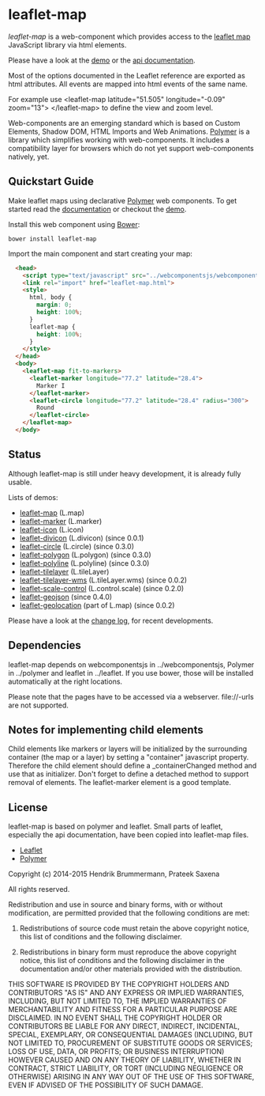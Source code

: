 # leaflet-map

*leaflet-map* is a web-component which provides access to the [leaflet map](http://leafletjs.com) 
JavaScript library via html elements.

Please have a look at the [demo](https://leaflet-extras.github.io/leaflet-map/demo.html) or the [api documentation](https://leaflet-extras.github.io/leaflet-map/doc.html#leaflet-map).

Most of the options documented in the Leaflet reference are exported as html attributes. 
All events are mapped into html events of the same name.</p>
For example use &lt;leaflet-map latitude="51.505" longitude="-0.09" zoom="13"&gt; &lt;/leaflet-map&gt; 
to define the view and zoom level.


Web-components are an emerging standard which is based on Custom Elements, Shadow DOM, HTML Imports and Web Animations.
[Polymer](http://www.polymer-project.org/docs/start/tutorial/intro.html) is a library which simplifies working with web-components. It includes a compatibility layer for browsers which
do not yet support web-components natively, yet.


## Quickstart Guide

Make leaflet maps using declarative [Polymer](http://polymer-project.org) web components.
To get started read the [documentation](http://leaflet-extras.github.io/leaflet-map/doc.html)
or checkout the [demo](http://leaflet-extras.github.io/leaflet-map/).

Install this web component using [Bower](http://bower.io):

```
bower install leaflet-map
```

Import the main component and start creating your map:

```html
  <head>
	<script type="text/javascript" src="../webcomponentsjs/webcomponents-lite.min.js"></script>
    <link rel="import" href="leaflet-map.html">
    <style>
      html, body {
        margin: 0;
        height: 100%;
      }
      leaflet-map {
        height: 100%;
      }
    </style>
  </head>
  <body>
    <leaflet-map fit-to-markers>
      <leaflet-marker longitude="77.2" latitude="28.4">
        Marker I
      </leaflet-marker>
      <leaflet-circle longitude="77.2" latitude="28.4" radius="300">
        Round
      </leaflet-circle>
    </leaflet-map>
  </body>
```


## Status

Although leaflet-map is still under heavy development, it is already fully usable.

Lists of demos: 

* [leaflet-map](https://leaflet-extras.github.io/leaflet-map/leaflet-map/demo.html#view) (L.map)
* [leaflet-marker](https://leaflet-extras.github.io/leaflet-map/leaflet-map/demo.html#marker) (L.marker)
* [leaflet-icon](https://leaflet-extras.github.io/leaflet-map/leaflet-map/demo.html#icon) (L.icon)
* [leaflet-divicon](https://leaflet-extras.github.io/leaflet-map/leaflet-map/demo.html#icon) (L.divicon) (since 0.0.1)
* [leaflet-circle](https://leaflet-extras.github.io/leaflet-map/leaflet-map/demo.html#vector) (L.circle) (since 0.3.0)
* [leaflet-polygon](https://leaflet-extras.github.io/leaflet-map/leaflet-map/demo.html#vector) (L.polygon) (since 0.3.0)
* [leaflet-polyline](https://leaflet-extras.github.io/leaflet-map/leaflet-map/demo.html#vector) (L.polyline) (since 0.3.0)
* [leaflet-tilelayer](https://leaflet-extras.github.io/leaflet-map/leaflet-map/demo.html#tilelayer) (L.tileLayer)
* [leaflet-tilelayer-wms](https://leaflet-extras.github.io/leaflet-map/leaflet-map/demo.html#layerwms) (L.tileLayer.wms)  (since 0.0.2)
* [leaflet-scale-control](https://leaflet-extras.github.io/leaflet-map/leaflet-map/demo.html#scale) (L.control.scale) (since 0.2.0)
* [leaflet-geojson](https://leaflet-extras.github.io/leaflet-map/leaflet-map/demo.html#geojson) (since 0.4.0)
* [leaflet-geolocation](https://leaflet-extras.github.io/leaflet-map/leaflet-map/demo-advanced.html#databinding) (part of L.map) (since 0.0.2)

Please have a look at the [change log](https://github.com/nhnb/leaflet-map/blob/master/CHANGES.md), for recent developments.

## Dependencies

leaflet-map depends on webcomponentsjs in ../webcomponentsjs, Polymer in ../polymer and leaflet in ../leaflet. If you use bower, those will be installed automatically at the right locations.

Please note that the pages have to be accessed via a webserver. file://-urls are not supported.


## Notes for implementing child elements

Child elements like markers or layers will be initialized by the surrounding container (the map or a layer)
by setting a "container" javascript property.
Therefore the child element should define a _containerChanged method and use that as initializer. 
Don't forget to define a detached method to support removal of elements. The leaflet-marker element is a good template.  


## License

leaflet-map is based on polymer and leaflet. Small parts of leaflet, 
especially the api documentation, have been copied into leaflet-map files.

* [Leaflet](https://github.com/Leaflet/Leaflet/blob/master/LICENSE)
* [Polymer](https://github.com/polymer/polymer/blob/master/LICENSE.txt)


Copyright (c) 2014-2015
Hendrik Brummermann, Prateek Saxena

All rights reserved.

Redistribution and use in source and binary forms, with or without modification, are
permitted provided that the following conditions are met:

   1. Redistributions of source code must retain the above copyright notice, this list of
      conditions and the following disclaimer.

   2. Redistributions in binary form must reproduce the above copyright notice, this list
      of conditions and the following disclaimer in the documentation and/or other materials
      provided with the distribution.

THIS SOFTWARE IS PROVIDED BY THE COPYRIGHT HOLDERS AND CONTRIBUTORS "AS IS" AND ANY
EXPRESS OR IMPLIED WARRANTIES, INCLUDING, BUT NOT LIMITED TO, THE IMPLIED WARRANTIES OF
MERCHANTABILITY AND FITNESS FOR A PARTICULAR PURPOSE ARE DISCLAIMED. IN NO EVENT SHALL THE
COPYRIGHT HOLDER OR CONTRIBUTORS BE LIABLE FOR ANY DIRECT, INDIRECT, INCIDENTAL, SPECIAL,
EXEMPLARY, OR CONSEQUENTIAL DAMAGES (INCLUDING, BUT NOT LIMITED TO, PROCUREMENT OF
SUBSTITUTE GOODS OR SERVICES; LOSS OF USE, DATA, OR PROFITS; OR BUSINESS INTERRUPTION)
HOWEVER CAUSED AND ON ANY THEORY OF LIABILITY, WHETHER IN CONTRACT, STRICT LIABILITY, OR
TORT (INCLUDING NEGLIGENCE OR OTHERWISE) ARISING IN ANY WAY OUT OF THE USE OF THIS
SOFTWARE, EVEN IF ADVISED OF THE POSSIBILITY OF SUCH DAMAGE.
